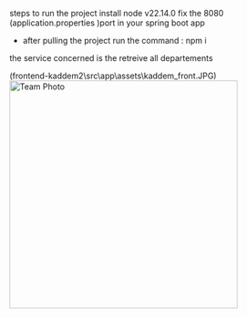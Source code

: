 steps to run the project 
 install node v22.14.0
 fix the 8080  (application.properties )port in your spring boot app
 + after pulling the project 
 run the command : npm i 


 the service concerned is the retreive all departements 

(frontend-kaddem2\src\app\assets\kaddem_front.JPG)
<img src="assets/kaddem_front.JPG.jpg" alt="Team Photo" width="400"/>
